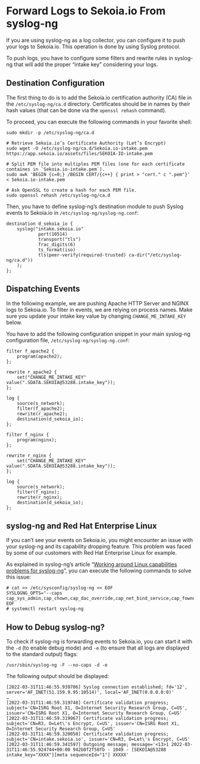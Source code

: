 # Forward Logs to Sekoia.io From syslog-ng

If you are using syslog-ng as a log collector, you can configure it to push your logs to Sekoia.io. This operation is done by using Syslog protocol.

To push logs, you have to configure some filters and rewrite rules in syslog-ng that will add the proper “intake key” considering your logs.

## Destination Configuration

The first thing to do is to add the Sekoia.io certification authority (CA) file in the `/etc/syslog-ng/ca.d` directory. Certificates should be in names by their hash values (that can be done via the `openssl rehash` command).

To proceed, you can execute the following commands in your favorite shell:

```
sudo mkdir -p /etc/syslog-ng/ca.d

# Retrieve Sekoia.io’s Certificate Authority (Let’s Encrypt)
sudo wget -O /etc/syslog-ng/ca.d/Sekoia.io-intake.pem https://app.sekoia.io/assets/files/SEKOIA-IO-intake.pem

# Split PEM file into multiples PEM files (one for each certificate containes in `Sekoia.io-intake.pem`).
sudo awk 'BEGIN {c=0;} /BEGIN CERT/{c++} { print > "cert." c ".pem"}' < Sekoia.io-intake.pem

# Ask OpenSSL to create a hash for each PEM file.
sudo openssl rehash /etc/syslog-ng/ca.d
```

Then, you have to define syslog-ng’s destination module to push Syslog events to Sekoia.io in `/etc/syslog-ng/syslog-ng.conf`:

```
destination d_sekoia_io {
    syslog("intake.sekoia.io"
            port(10514)
            transport("tls")
            frac_digits(6)
            ts_format(iso)
            tls(peer-verify(required-trusted) ca-dir("/etc/syslog-ng/ca.d"))
    );
};
```

## Dispatching Events

In the following example, we are pushing Apache HTTP Server and NGINX logs to Sekoia.io. To filter in events, we are relying on process names. Make sure you update your intake key value by changing `CHANGE_ME_INTAKE_KEY` below.

You have to add the following configuration snippet in your main syslog-ng configuration file, `/etc/syslog-ng/syslog-ng.conf`:

```
filter f_apache2 {
    program(apache2);
};

rewrite r_apache2 {
    set("CHANGE_ME_INTAKE_KEY" value(".SDATA.SEKOIA@53288.intake_key"));
};

log {
    source(s_network);
    filter(f_apache2);
    rewrite(r_apache2);
    destination(d_sekoia_io);
};

filter f_nginx {
    program(nginx);
};

rewrite r_nginx {
    set("CHANGE_ME_INTAKE_KEY" value(".SDATA.SEKOIA@53288.intake_key"));
};

log {
    source(s_network);
    filter(f_nginx);
    rewrite(r_nginx);
    destination(d_sekoia_io);
};
```

## syslog-ng and Red Hat Enterprise Linux

If you can’t see your events on Sekoia.io, you might encounter an issue with your syslog-ng and its capability dropping feature. This problem was faced by some of our customers with Red Hat Enterprise Linux for example.

As explained in syslog-ng’s article “[Working around Linux capabilities problems for syslog-ng](https://www.syslog-ng.com/community/b/blog/posts/working-around-linux-capabilities-problems-for-syslog-ng)”, you can execute the following commands to solve this issue:

```
# cat >> /etc/sysconfig/syslog-ng << EOF
SYSLOGNG_OPTS="--caps cap_sys_admin,cap_chown,cap_dac_override,cap_net_bind_service,cap_fowner=eip"
EOF
# systemctl restart syslog-ng
```

## How to Debug syslog-ng?

To check if syslog-ng is forwarding events to Sekoia.io, you can start it with the `-d` (to enable debug mode) and `-e` (to ensure that all logs are displayed to the standard output) flags:

```
/usr/sbin/syslog-ng -F --no-caps -d -e
```

The following output should be displayed:

```
[2022-03-31T11:46:55.939706] Syslog connection established; fd='12', server='AF_INET(51.159.9.95:10514)', local='AF_INET(0.0.0.0:0)'
…
[2022-03-31T11:46:59.319748] Certificate validation progress; subject='CN=ISRG Root X1, O=Internet Security Research Group, C=US', issuer='CN=ISRG Root X1, O=Internet Security Research Group, C=US'
[2022-03-31T11:46:59.319967] Certificate validation progress; subject='CN=R3, O=Let\'s Encrypt, C=US', issuer='CN=ISRG Root X1, O=Internet Security Research Group, C=US'
[2022-03-31T11:46:59.320050] Certificate validation progress; subject='CN=intake.sekoia.io', issuer='CN=R3, O=Let\'s Encrypt, C=US'
[2022-03-31T11:46:59.341597] Outgoing message; message='<13>1 2022-03-31T11:46:55.924744+00:00 942b0f2f58fb - 1049 - [SEKOIA@53288 intake_key="XXXX"][meta sequenceId="1"] XXXXX'
```
